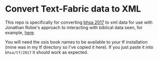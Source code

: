 # Convert Text-Fabric data to XML

This repo is specifically for converting [bhsa 2017](https://github.com/ETCBC/bhsa) to xml data for use with Jonathan Robie's approach to interacting with biblical data seen, for example, [here](https://github.com/biblicalhumanities/greek-new-testament/blob/master/labnotes/lxml-tutorial.ipynb).

You will need the osis book names to be available to your tf installation (mine was in my tf directory so I've copied it here). If you just paste it into `bhsa/tf/2017` it should work as expected.